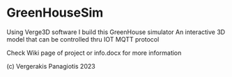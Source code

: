 # GreenHouseSim

Using Verge3D software I build this GreenHouse simulator
An interactive 3D model that can be controlled thru IOT MQTT protocol

Check Wiki page of project or info.docx for more information

(c) Vergerakis Panagiotis 2023
